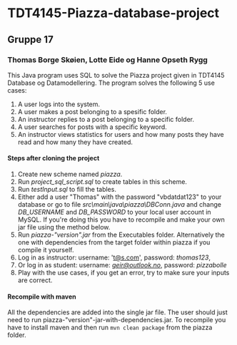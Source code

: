 # TDT4145-Piazza-database-project
## Gruppe 17
### Thomas Borge Skøien, Lotte Eide og Hanne Opseth Rygg

This Java program uses SQL to solve the Piazza project given in TDT4145 Database og Datamodellering. The program solves the following 5 use cases:

1. A user logs into the system.
2. A user makes a post belonging to a spesific folder.
3. An instructor replies to a post belonging to a specific folder.
4. A user searches for posts with a specific keyword.
5. An instructor views statistics for users and how many posts they have read and how many they have created.


#### Steps after cloning the project
1. Create new scheme named *piazza*.
2. Run *project_sql_script.sql* to create tables in this scheme.
3. Run *testInput.sql* to fill the tables.
4. Either add a user "Thomas" with the password "vbdatdat123" to your database or go to file *src\main\java\piazza\DBConn.java* and change *DB_USERNAME* and *DB_PASSWORD* to your local user account in MySQL. If you're doing this you have to recompile and make your own jar file using the method below.
5. Run *piazza-"version".jar* from the Executables folder. Alternatively the one with dependencies from the target folder within piazza if you compile it yourself.
6. Log in as instructor:
username: 't@s.com', 
password: *thomas123*,
7. Or log in as student:
username: *geir@outlook.no*,
password: *pizzabolle*
7. Play with the use cases, if you get an error, try to make sure your inputs are correct.

#### Recompile with maven
All the dependencies are added into the single jar file. The user should just need to run piazza-"version"-jar-with-dependencies.jar.
To recompile you have to install maven and then run `mvn clean package` from the piazza folder. 
